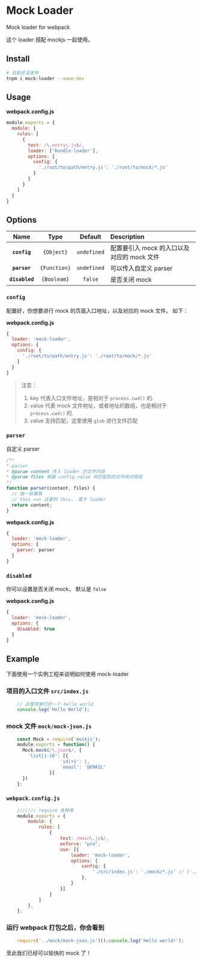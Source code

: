 # Mock Loader
Mock loader for webpack

这个 loader 搭配 mockjs 一起使用。

## Install

```bash
# 目前还没发布
tnpm i mock-loader --save-dev
```

## Usage

**webpack.config.js**
```js
module.exports = {
  module: {
    rules: [
      {
        test: /\.entry\.js$/,
        loader: ['bundle-loader'],
        options: {
          config: {
            './root/to/path/entry.js': './root/to/mock/*.js'
          }
        }
      }
    ]
  }
}
```

## Options

|Name|Type|Default|Description|
|:--:|:--:|:-----:|:----------|
|**`config`**|`{Object}`|`undefined`|配置要引入 mock 的入口以及对应的 mock 文件|
|**`parser`**|`{Function}`|`undefined`|可以传入自定义 parser|
|**`disabled`**|`{Booleam}`|`false`|是否关闭 mock|

### `config`

配置好，你想要进行 mock 的页面入口地址，以及对应的 mock 文件。 如下：

**webpack.config.js**
```js
{
  loader: 'mock-loader',
  options: {
    config: {
      './root/to/path/entry.js': './root/to/mock/*.js'
    }
  }
}
```

> 注意：
>   1. key 代表入口文件地址，是相对于 `process.cwd()` 的.
>   2. value 代表 mock 文件地址，或者地址的数组，也是相对于 `process.cwd()` 的.
>   3. value 支持匹配，这里使用 `glob` 进行文件匹配

### `parser`

自定义 parser

```js
/**
* parser
* @param content 传入 loader 的文件内容
* @param files 根据 config.value 所匹配到的文件绝对路径 
*/
function parser(content, files) {
  // 做一些事情
  // this ==> 这里的 this， 属于 loader
  return content;
}
```

**webpack.config.js**
```js
{
  loader: 'mock-loader',
  options: {
    parser: parser
  }
}
```


### `disabled`

你可以设置是否关闭 mock， 默认是 `false`

**webpack.config.js**
```js
{
  loader: 'mock-loader',
  options: {
    disabled: true
  }
}
```

## Example

下面使用一个实例工程来说明如何使用 mock-loader

### 项目的入口文件 `src/index.js`

```js
    // 这里简单打印一个 hello world
    console.log('Hello World');
```

### mock 文件 `mock/mock-json.js`

```js
    const Mock = require('mockjs');
    module.exports = function() {
      Mock.mock(/\.json$/, {
        'list|1-10': [{
                    'id|+1': 1,
                    'email': '@EMAIL'
                }]
      })
    };
```

### `webpack.config.js`

```js
    /////// require 各种库
    module.exports = {
        module: {
            rules: [
                {
                    test: /main\.js$/,
                    enforce: "pre",
                    use: [{
                        loader: 'mock-loader',
                        options: {
                            config: {
                                './src/index.js': './mock/*.js' // ['./mock/*.js', './other/*.js']
                            },
                        }
                    }]
                }
            ]
        },
    };
```

### 运行 webpack 打包之后，你会看到

```js
    require('../mock/mock-json.js')();console.log('Hello world!');
```

至此我们已经可以愉快的 mock 了！